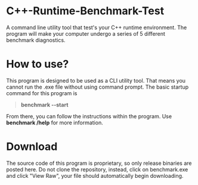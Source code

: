 # C++-Runtime-Benchmark-Test
A command line utility tool that test's your C++ runtime environment. The program will make your computer undergo a series of 5 different benchmark diagnostics.

<h1>How to use?</h1>
This program is designed to be used as a CLI utility tool. That means you cannot run the .exe file without using command prompt. The basic startup command for this program is

> **benchmark --start**

From there, you can follow the instructions within the program. Use **benchmark /help** for more information.

<h1>Download</h1>
The source code of this program is proprietary, so only release binaries are posted here. Do not clone the repository, instead, click on benchmark.exe and click "View Raw", your file should automatically begin downloading.
